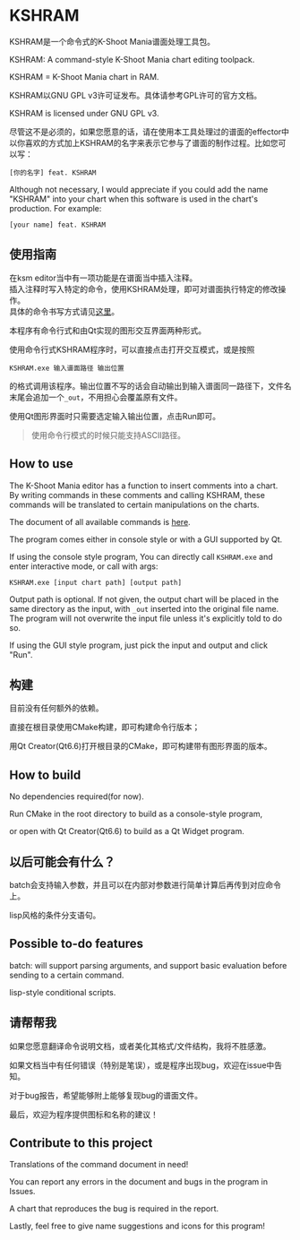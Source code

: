 # KSHRAM

KSHRAM是一个命令式的K-Shoot Mania谱面处理工具包。

KSHRAM: A command-style K-Shoot Mania chart editing toolpack.

KSHRAM = K-Shoot Mania chart in RAM.

KSHRAM以GNU GPL v3许可证发布。具体请参考GPL许可的官方文档。

KSHRAM is licensed under GNU GPL v3.

尽管这不是必须的，如果您愿意的话，请在使用本工具处理过的谱面的effector中以你喜欢的方式加上KSHRAM的名字来表示它参与了谱面的制作过程。比如您可以写：

```
[你的名字] feat. KSHRAM
```

Although not necessary, I would appreciate if you could add the name "KSHRAM" into your chart when this software is used in the chart's production. For example:

```
[your name] feat. KSHRAM
```


## 使用指南

在ksm editor当中有一项功能是在谱面当中插入注释。<br>
插入注释时写入特定的命令，使用KSHRAM处理，即可对谱面执行特定的修改操作。<br>
具体的命令书写方式请见[这里](doc/KSHRAM命令说明_CN.md)。

本程序有命令行式和由Qt实现的图形交互界面两种形式。

使用命令行式KSHRAM程序时，可以直接点击打开交互模式，或是按照

```
KSHRAM.exe 输入谱面路径 输出位置
```

的格式调用该程序。输出位置不写的话会自动输出到输入谱面同一路径下，文件名末尾会追加一个`_out`，不用担心会覆盖原有文件。

使用Qt图形界面时只需要选定输入输出位置，点击Run即可。

> 使用命令行模式的时候只能支持ASCII路径。


## How to use

The K-Shoot Mania editor has a function to insert comments into a chart.<br>
By writing commands in these comments and calling KSHRAM, these commands will be translated to certain manipulations on the charts.

The document of all available commands is [here](doc/KSHRAM命令说明_CN.md).

The program comes either in console style or with a GUI supported by Qt.

If using the console style program, You can directly call `KSHRAM.exe` and enter interactive mode, or call with args:

```
KSHRAM.exe [input chart path] [output path]
```

Output path is optional. If not given, the output chart will be placed in the same directory as the input, with `_out` inserted into the original file name. The program will not overwrite the input file unless it's explicitly told to do so.

If using the GUI style program, just pick the input and output and click "Run".

## 构建

目前没有任何额外的依赖。

直接在根目录使用CMake构建，即可构建命令行版本；

用Qt Creator(Qt6.6)打开根目录的CMake，即可构建带有图形界面的版本。


## How to build

No dependencies required(for now).

Run CMake in the root directory to build as a console-style program,

or open with Qt Creator(Qt6.6) to build as a Qt Widget program.

## 以后可能会有什么？

batch会支持输入参数，并且可以在内部对参数进行简单计算后再传到对应命令上。

lisp风格的条件分支语句。


## Possible to-do features

batch: will support parsing arguments, and support basic evaluation before sending to a certain command.

lisp-style conditional scripts.


## 请帮帮我

如果您愿意翻译命令说明文档，或者美化其格式/文件结构，我将不胜感激。

如果文档当中有任何错误（特别是笔误），或是程序出现bug，欢迎在issue中告知。

对于bug报告，希望能够附上能够复现bug的谱面文件。

最后，欢迎为程序提供图标和名称的建议！


## Contribute to this project

Translations of the command document in need!

You can report any errors in the document and bugs in the program in Issues.

A chart that reproduces the bug is required in the report.

Lastly, feel free to give name suggestions and icons for this program!